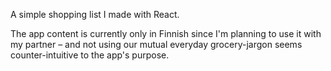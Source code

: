  A simple shopping list I made with React. 
 
 The app content is currently only in Finnish since I'm planning to use it with my partner – and not using our mutual everyday grocery-jargon seems counter-intuitive to the app's purpose.
